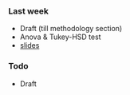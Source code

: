### Last week

- Draft (till methodology section)
- Anova & Tukey-HSD test
- [slides](https://docs.google.com/presentation/d/1ljs4ip_41KG_3T3-qGkXlrHaDjX99bkxyWLLrVJYqpc/edit?usp=sharing)

### Todo

- Draft
